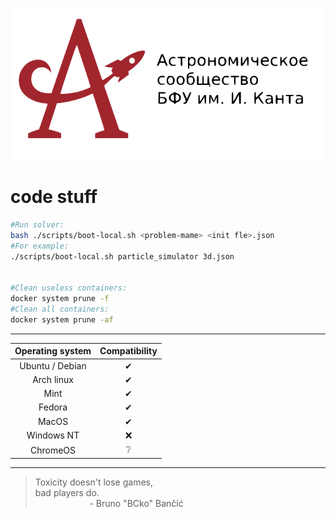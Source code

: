 <p align="center"><a href="https://astromodel.ru"><img alt="Astromodel" src="./configurator/static/images/logo.svg"></a></p>

# code stuff #

```bash
#Run solver:
bash ./scripts/boot-local.sh <problem-mame> <init fle>.json
#For example:
./scripts/boot-local.sh particle_simulator 3d.json


#Clean useless containers:
docker system prune -f
#Clean all containers:
docker system prune -af
```


-----------------------------------------

| **Operating system** | **Compatibility** |
|:--------------------:|:-----------------:|
|    Ubuntu / Debian   |          ✔        |
|      Arch linux      |          ✔        |
|         Mint         |          ✔        |
|        Fedora        |          ✔        |
|         MacOS        |          ✔        |
|      Windows NT      |          ❌        |
|       ChromeOS       |          ❔        |

-----------------------------------------

> Toxicity doesn't lose games, <br>
> bad players do. <br>
> &nbsp;&nbsp;&nbsp;&nbsp;&nbsp;&nbsp;&nbsp;&nbsp;&nbsp;&nbsp;&nbsp;&nbsp;&nbsp;&nbsp;&nbsp;&nbsp;&nbsp;&nbsp;&nbsp;&nbsp;&nbsp;&nbsp;\- Bruno "BCko" Bančić
